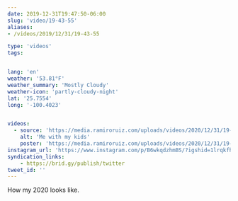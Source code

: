```yaml
---
date: 2019-12-31T19:47:50-06:00
slug: 'video/19-43-55'
aliases:
- /videos/2019/12/31/19-43-55

type: 'videos' 
tags:


lang: 'en'
weather: '53.81°F'
weather_summary: 'Mostly Cloudy'
weather-icon: 'partly-cloudy-night'
lat: '25.7554'
long: '-100.4023'


videos:
  - source: 'https://media.ramiroruiz.com/uploads/videos/2020/12/31/19-43-55/me-with-my-kids.mp4'
    alt: 'Me with my kids'
    poster: 'https://media.ramiroruiz.com/uploads/videos/2020/12/31/19-43-55/poster.jpg'
instagram_url: 'https://www.instagram.com/p/B6wkqdzhmBS/?igshid=1lrqkfhwjq710'
syndication_links:
    - https://brid.gy/publish/twitter
tweet_id: ''
---
```

How my 2020 looks like. 